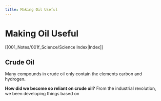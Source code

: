 ```yaml
---
title: Making Oil Useful
---
```

# Making Oil Useful
[[001_Notes/001f_Science/Science Index|Index]]

## Crude Oil
Many compounds in crude oil only contain the elements carbon and hydrogen.

**How did we become so reliant on crude oil?**
From the industrial revolution, we been developing things based on 



